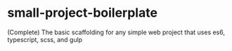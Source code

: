# small-project-boilerplate
(Complete) The basic scaffolding for any simple web project that uses es6, typescript, scss, and gulp
